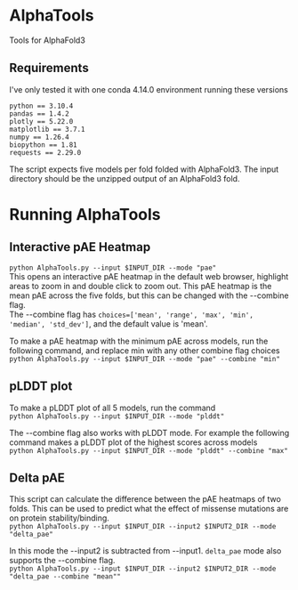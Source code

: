 # AlphaTools
Tools for AlphaFold3

## Requirements

I've only tested it with one conda 4.14.0 environment running these versions

`python == 3.10.4`  
`pandas == 1.4.2`  
`plotly == 5.22.0`  
`matplotlib == 3.7.1`  
`numpy == 1.26.4`  
`biopython == 1.81`  
`requests == 2.29.0`  

The script expects five models per fold folded with AlphaFold3. The input directory should be the unzipped output of an AlphaFold3 fold.  

# Running AlphaTools

## Interactive pAE Heatmap  

`python AlphaTools.py --input $INPUT_DIR --mode "pae"`   
This opens an interactive pAE heatmap in the default web browser, highlight areas to zoom in and double click to zoom out. This pAE heatmap is the mean pAE across the five folds, but this can be changed with the --combine flag.  
The --combine flag has `choices=['mean', 'range', 'max', 'min', 'median', 'std_dev']`, and the default value is 'mean'.  

To make a pAE heatmap with the minimum pAE across models, run the following command, and replace min with any other combine flag choices  
`python AlphaTools.py --input $INPUT_DIR --mode "pae" --combine "min"`  


## pLDDT plot

To make a pLDDT plot of all 5 models, run the command  
`python AlphaTools.py --input $INPUT_DIR --mode "plddt"`  

The --combine flag also works with pLDDT mode. For example the following command makes a pLDDT plot of the highest scores across models  
`python AlphaTools.py --input $INPUT_DIR --mode "plddt" --combine "max"`  


## Delta pAE  

This script can calculate the difference between the pAE heatmaps of two folds. This can be used to predict what the effect of missense mutations are on protein stability/binding.  
`python AlphaTools.py --input $INPUT_DIR --input2 $INPUT2_DIR --mode "delta_pae"`  

In this mode the --input2 is subtracted from --input1. `delta_pae` mode also supports the --combine flag.  
`python AlphaTools.py --input $INPUT_DIR --input2 $INPUT2_DIR --mode "delta_pae --combine "mean""`  

